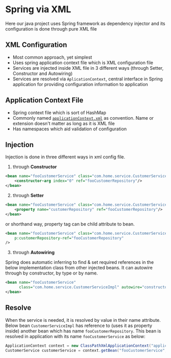 # Spring via XML
Here our java project uses Spring framework as dependency injector and its configuration is done through pure XML file

## XML Configuration
- Most common approach, yet simplest
- Uses spring application context file which is XML configuration file
- Services are injected inside XML file in 3 different ways (through Setter, Constructor and Autowiring)
- Services are resolved via ``AplicationContext``, central interface in Spring application for providing configuration information to application


## Application Context File
- Spring context file which is sort of HashMap
- Commonly named [``applicationContext.xml``](src/main/resources/applicationContext.xml) as convention. Name or extension doesn't matter as long as it is XML file
- Has namespaces which aid validation of configuration

## Injection
Injection is done in three different ways in xml config file. 
1. through **Constructor**

```xml
<bean name="fooCustomerService" class="com.home.service.CustomerServiceImpl">
    <constructor-arg index="0" ref="fooCustomerRepository"/>
</bean>
```

2. through **Setter**
```xml
<bean name="fooCustomerService" class="com.home.service.CustomerServiceImpl">
    <property name="customerRepository" ref="fooCustomerRepository"/>
</bean>
```

or shorthand way, property tag can be child attribute to bean.

```xml
<bean name="fooCustomerService" class="com.home.service.CustomerServiceImpl"
    p:customerRepository-ref="fooCustomerRepository"
/>
```

3. through **Autowiring**

Spring does automatic inferring to find & set required references in the below implementation class from other injected beans. It can autowire through by constructor, by type or by name.

```xml
<bean name="fooCustomerService"
      class="com.home.service.CustomerServiceImpl" autowire="constructor">
</bean>
```

## Resolve
When the service is needed, it is resolved by value in their name attribute.
Below bean ```CustomerServiceImpl``` has reference to (uses it as property inside) another bean which has name ```fooCustomerRepository```.
This bean is resolved in application with its name ```fooCustomerService``` as below: 
```java
ApplicationContext context = new ClassPathXmlApplicationContext("applicationContext.xml");
CustomerService customerService = context.getBean("fooCustomerService", CustomerService.class);
```

